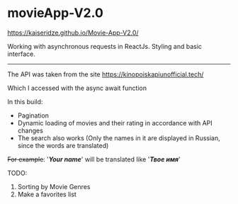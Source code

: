 # movieApp-V2.0

https://kaiseridze.github.io/Movie-App-V2.0/

Working with asynchronous requests in ReactJs.  Styling and basic interface.

___

The API was taken from the site https://kinopoiskapiunofficial.tech/

Which I accessed with the async await function

In this build:

+ Pagination
+ Dynamic loading of movies and their rating in accordance with API changes
+ The search also works (Only the names in it are displayed in Russian, since the words are translated)

~~For example~~: '***Your name***' will be translated like '***Твое имя***'

TODO: 
1. Sorting by Movie Genres
2. Make a favorites list
